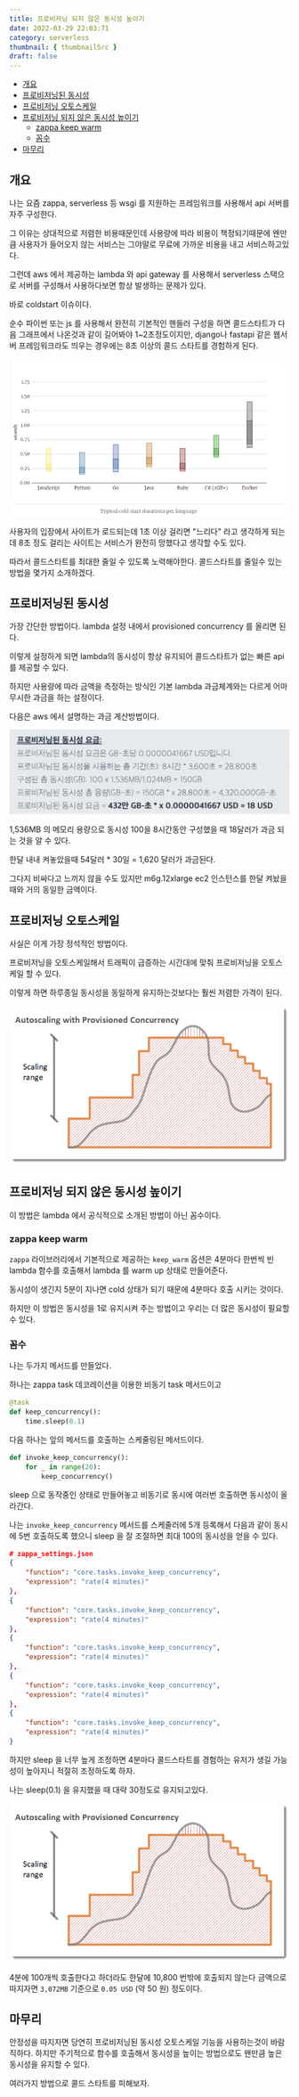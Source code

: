 ```yaml
---
title: 프로비저닝 되지 않은 동시성 높이기
date: 2022-03-29 22:03:71
category: serverless
thumbnail: { thumbnailSrc }
draft: false
---
```


- [개요](#개요)
- [프로비저닝된 동시성](#프로비저닝된-동시성)
- [프로비저닝 오토스케일](#프로비저닝-오토스케일)
- [프로비저닝 되지 않은 동시성 높이기](#프로비저닝-되지-않은-동시성-높이기)
  - [zappa keep warm](#zappa-keep-warm)
  - [꼼수](#꼼수)
- [마무리](#마무리)

## 개요

나는 요즘 zappa, serverless 등 wsgi 를 지원하는 프레임워크를 사용해서 api 서버를 자주 구성한다.

그 이유는 상대적으로 저렴한 비용때문인데 사용량에 따라 비용이 책정되기때문에 왠만큼 사용자가 들어오지 않는 서비스는 그야말로 무료에 가까운 비용을 내고 서비스하고있다.

그런데 aws 에서 제공하는 lambda 와 api gateway 를 사용해서 serverless 스택으로 서버를 구성해서 사용하다보면 항상 발생하는 문제가 있다.

바로 coldstart 이슈이다.

순수 파이썬 또는 js 를 사용해서 완전히 기본적인 핸들러 구성을 하면 콜드스타트가 다음 그래프에서 나온것과 같이 길어봐야 1~2초정도이지만, django나 fastapi 같은 웹서버 프레임워크라도 띄우는 경우에는 8초 이상의 콜드 스타트를 경험하게 된다.

![image](./images/zappa-increase-unprovisioned-concurrency-0.png)

사용자의 입장에서 사이트가 로드되는데 1초 이상 걸리면 "느리다" 라고 생각하게 되는데 8초 정도 걸리는 사이트는 서비스가 완전히 망했다고 생각할 수도 있다.

따라서 콜드스타트를 최대한 줄일 수 있도록 노력해야한다. 콜드스타트를 줄일수 있는 방법을 몇가지 소개하겠다.

## 프로비저닝된 동시성

가장 간단한 방법이다. lambda 설정 내에서 provisioned concurrency 를 올리면 된다.

이렇게 설정하게 되면 lambda의 동시성이 항상 유지되어 콜드스타트가 없는 빠른 api 를 제공할 수 있다.

하지만 사용량에 따라 금액을 측정하는 방식인 기본 lambda 과금체계와는 다르게 어마무시한 과금을 하는 설정이다.

다음은 aws 에서 설명하는 과금 계산방법이다.

![image](./images/zappa-increase-unprovisioned-concurrency-1.png)

1,536MB 의 메모리 용량으로 동시성 100을 8시간동안 구성했을 때 18달러가 과금 되는 것을 알 수 있다.

한달 내내 켜놓았을때 54달러 * 30일 = 1,620 달러가 과금된다.

그다지 비싸다고 느끼지 않을 수도 있지만 m6g.12xlarge ec2 인스턴스를 한달 켜놨을때와 거의 동일한 금액이다.

## 프로비저닝 오토스케일

사실은 이게 가장 정석적인 방법이다.

프로비저닝을 오토스케일해서 트래픽이 급증하는 시간대에 맞춰 프로비저닝을 오토스케일 할 수 있다.

이렇게 하면 하루종일 동시성을 동일하게 유지하는것보다는 훨씬 저렴한 가격이 된다.

![image](./images/zappa-increase-unprovisioned-concurrency-2.png)

## 프로비저닝 되지 않은 동시성 높이기

이 방법은 lambda 에서 공식적으로 소개된 방법이 아닌 꼼수이다.

### zappa keep warm

`zappa` 라이브러리에서 기본적으로 제공하는 `keep_warm` 옵션은 4분마다 한번씩 빈 lambda 함수를 호출해서 lambda 를 warm up 상태로 만들어준다.

동시성이 생긴지 5분이 지나면 cold 상태가 되기 때문에 4분마다 호출 시키는 것이다.

하지만 이 방법은 동시성을 1로 유지시켜 주는 방법이고 우리는 더 많은 동시성이 필요할 수 있다.

### 꼼수

나는 두가지 메서드를 만들었다.

하나는 zappa task 데코레이션을 이용한 비동기 task 메서드이고

```python
@task
def keep_concurrency():
    time.sleep(0.1)
```

다음 하나는 앞의 메서드를 호출하는 스케줄링된 메서드이다.

```python
def invoke_keep_concurrency():
    for _ in range(20):
        keep_concurrency()
```

sleep 으로 동작중인 상태로 만들어놓고 비동기로 동시에 여러번 호출하면 동시성이 올라간다.

나는 `invoke_keep_concurrency` 메서드를 스케줄러에 5개 등록해서 다음과 같이 동시에 5번 호출하도록 했으니 sleep 을 잘 조절하면 최대 100의 동시성을 얻을 수 있다.

```json
# zappa_settings.json
{
    "function": "core.tasks.invoke_keep_concurrency",
    "expression": "rate(4 minutes)"
},
{
    "function": "core.tasks.invoke_keep_concurrency",
    "expression": "rate(4 minutes)"
},
{
    "function": "core.tasks.invoke_keep_concurrency",
    "expression": "rate(4 minutes)"
},
{
    "function": "core.tasks.invoke_keep_concurrency",
    "expression": "rate(4 minutes)"
},
{
    "function": "core.tasks.invoke_keep_concurrency",
    "expression": "rate(4 minutes)"
}
```

하지만 sleep 을 너무 높게 조정하면 4분마다 콜드스타트를 경험하는 유저가 생길 가능성이 높아지니 적절히 조정하도록 하자.

나는 sleep(0.1) 을 유지했을 때 대략 30정도로 유지되고있다.

![image](./images/zappa-increase-unprovisioned-concurrency-2.png)

4분에 100개씩 호출한다고 하더라도 한달에 10,800 번밖에 호출되지 않는다 금액으로 따지자면 `3,072MB` 기준으로 `0.05 USD` (약 50 원) 정도이다.

## 마무리

안정성을 따지자면 당연히 프로비저닝된 동시성 오토스케일 기능을 사용하는것이 바람직하다. 하지만 주기적으로 함수를 호출해서 동시성을 높이는 방법으로도 왠만큼 높은 동시성을 유지할 수 있다.

여러가지 방법으로 콜드 스타트를 피해보자.

